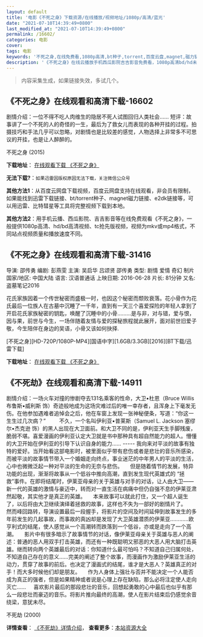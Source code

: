 ```yaml
---
layout: default
title: '电影《不死之身》下载资源/在线播放/视频地址/1080p/高清/蓝光'
date: "2021-07-10T14:39:49+0800"
last_modified_at: "2021-07-10T14:39:49+0800"
permalink: /16602/
categories: 电影
cover:
tags: 电影
keywords: '不死之身,在线免费看,1080p高清,bt种子,torrent,百度云盘,magnet,磁力链,迅雷下载资源'
description: '《不死之身》在线云播放手机西瓜影院吉吉影音免费看，1080p高清bd/hd未删减完整版和tc抢先枪版，mkv/mp4格式，附带bt/torrent种子、magnet/磁力链、百度云盘、网盘资源迅雷下载链接'
---
```


>内容采集生成，如果链接失效，多试几个。


## 《不死之身》在线观看和高清下载-16602

剧情介绍：一位不得不吃人肉维生的隐居不死人试图回归人类社会…… 短评：故事讲了一个不死的人的奇怪的一生，最后为了救女儿而表现的各种开挂的过程。拍摄技巧和手法几乎可以忽略，对剧情也是比较差的感觉，人物选择上非常多不可思议的开挂，也是让人醉醉的。


不死之身 (2015)

**下载地址**： [在线观看下载 《不死之身》](https://www.btbtdy.me/btdy/dy1158.html) 


**无法下载?**：`如果迅雷因版权原因无法下载，关注微信公众号 `

**其他方法1**：从百度云网盘下载视频，百度云网盘支持在线观看，非会员有限制，如果能找到迅雷下载链接、bt/torrent种子、magnet磁力链接、e2dk链接等，可以用迅雷、比特彗星等工具将完整视频下载到本地。

**其他方法2**：用手机云播、西瓜影院、吉吉影音等在线免费观看《不死之身》，一般提供1080p高清、hd/bd高清视频、tc抢先版视频，视频为mkv或mp4格式，不同站点视频质量和播放速度不同。


## 《不死之身》在线观看和高清下载-31416

导演: 邵传勇 编剧: 彭燕雯 主演: 吴启华 吕颂贤 邵传勇 类型: 剧情 爱情 奇幻 制片国家/地区: 中国大陆 语言: 汉语普通话 上映日期: 2016-06-28 片长: 81分钟 又名: 盗墓笔记2016

花氏家族因着一个传世秘密而盛极一时，也因这个秘密而颓败衰落。花小骨作为花氏最后一位族人在古墓中沉睡了一千年，直到有一天三个喜爱探险的年轻人拿到了开启花氏家族秘密的钥匙，唤醒了沉睡中的小骨………是与非，对与错，爱与恨，因与果，前世与今生，一场伴随着友情与爱的探秘旅程就此展开，面对前世旧爱子敬，今生陪伴在身边的吴语，小骨又该如何抉择.


[不死之身][HD-720P/1080P-MP4][国语中字][1.6GB/3.3GB][2016][BT下载/迅雷下载]

**下载地址**： [在线观看下载 《不死之身》](https://www.btdx8.com/torrent/busizhishen_2016.html) 


## 《不死劫》在线观看和高清下载-14911

剧情介绍：一场火车对撞的惨剧夺去131名乘客的性命，大卫•杜恩（Bruce Willis 布鲁斯•威利斯 饰）奇迹般地成为这场灾难过后的唯一幸存者，且浑身上下毫发无伤。在他参加遇难者追悼会之后，他在车窗上发现一张神秘便条，写道：“你这一生生过几次病？”  　　不久，一个名叫伊利亚•普莱斯（Samuel L. Jackson 塞缪尔•杰克逊 饰）的黑人出现在大卫面前。和大卫不同的是，伊利亚天生手脚残废，脆弱不堪。喜爱漫画的伊利亚认定大卫就是书中那种具有超自然能力的超人。懵懂的大卫开始在伊利亚的引导下认识自身的能力…… ----- 我向来对平淡的故事有独特的爱好。当开始看这部电影时，被里面似乎带有悲伤或者是悲壮的音乐所感染，而被平淡的故事情节带入一个婚姻走向终点，事业迷茫的中年男人的平淡的生活，心中也微微泛起一种对平淡的生命的无奈与悲伤。     但是随着情节的发展，特异功能的出现，渐渐将故事从一个低谷中推向高潮，直到发生现代英雄式的 “拯救”事件。在即将结尾时，伊莱亚母亲的关于英雄与对手的对话，让人由大卫——新一代的英雄的激情与豪迈中，转而对一直生活在病痛中但仍自强不息的伊莱亚肃然起敬，其实他才是真正的英雄。     本来故事可以就此打住，又一个超人诞生了，以后将由大卫继续演绎着拯救的故事，这样也不失为一部好的剧情片了。     然而峰回路转，导演设置最后一段握手，将影片的空间及时间延伸到故事发生的多年前发生的几起事故，而事故的真凶却是发现了大卫英雄潜质的伊莱亚…………欧亨利式的结尾，使人感觉从一个高潮转而跌落到一个低谷，亦或是走向了一个高潮。     影片中有很多暗示了故事情节的对话，像伊莱亚母亲关于英雄与恶人的阐述：普通的恶人用双手打击英雄，而还有一种既聪明又邪恶的大恶人用大脑打击英雄。继而转向两个英雄最后的对话：你知道什么最可怕吗？不知道自己归属何处，不知道自己存在的意义……完美的阐述了整个故事，而漫画作为激励伊莱亚生活的动力，贯穿了故事的前后。也决定了漫画式的结尾，谁才是大恶人？英雄真正的对手！而大多时候他们却是朋友。     作为人身体上强壮与否并不能决定一个人能否成为真正的强者，但是如果精神或者说是心理上存在缺陷，那么必将注定使人走向灭亡……     喜欢影片最后的那段悲壮的音乐，回想起勇敢的心中最后也似乎有那么一段悲壮而豪迈的音乐。将影片推向最终的高潮，使人在影片结束后仍感觉余音绕梁，意犹未尽。


不死劫 (2000)

**详情查看**： [《不死劫》详情介绍](/movie/14911/)， **查看更多**：[本站资源大全](/movie/t/all/)

